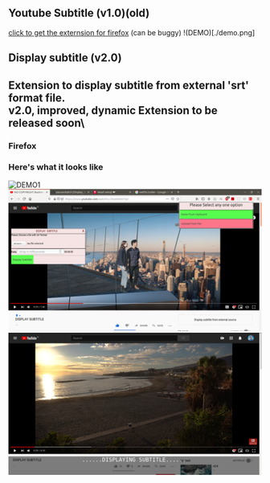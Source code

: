 ## Youtube Subtitle (v1.0)(old)
 <a href="https://bit.ly/youtube-subtitle">click to get the externsion for firefox</a> (can be buggy)
!(DEMO)[./demo.png]
## Display subtitle (v2.0)
Extension to display subtitle from external 'srt' format file.\
v2.0, improved, dynamic
Extension to be released soon\
---
### Firefox


### Here's what it looks like

![DEMO1](./demo1.png)\
![DEMO2](./demo2.png)\
![DEMO3](./demo3.png)


